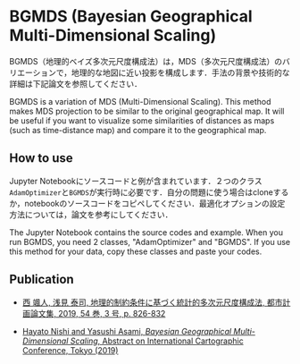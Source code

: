 # BGMDS (Bayesian Geographical Multi-Dimensional Scaling)

BGMDS（地理的ベイズ多次元尺度構成法）は，MDS（多次元尺度構成法）のバリエーションで，地理的な地図に近い投影を構成します．手法の背景や技術的な詳細は下記論文を参照してください．

BGMDS is a variation of MDS (Multi-Dimensional Scaling). This method makes MDS projection to be similar to the original geographical map. It will be useful if you want to visualize some similarities of distances as maps (such as time-distance map) and compare it to the geographical map.

## How to use

Jupyter Notebookにソースコードと例が含まれています．２つのクラス`AdamOptimizer`と`BGMDS`が実行時に必要です．自分の問題に使う場合はcloneするか，notebookのソースコードをコピペしてください．最適化オプションの設定方法については，論文を参考にしてください．

The Jupyter Notebook contains the source codes and example. When you run BGMDS, you need 2 classes, "AdamOptimizer" and "BGMDS". If you use this method for your data, copy these classes and paste your codes.

## Publication
- [西 颯人, 浅見 泰司, 地理的制約条件に基づく統計的多次元尺度構成法, 都市計画論文集, 2019, 54 巻, 3 号, p. 826-832](https://doi.org/10.11361/journalcpij.54.826)

- [Hayato Nishi and Yasushi Asami, *Bayesian Geographical Multi-Dimensional Scaling*, Abstract on International Cartographic Conference, Tokyo (2019)](http://home.hol.is.uec.ac.jp/icc2019papers/all/756.pdf)
